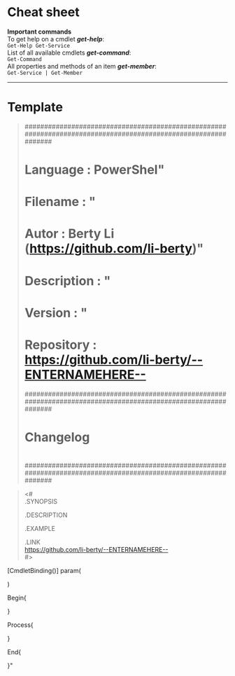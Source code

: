 # Cheat sheet
**Important commands**  
To get help on a cmdlet *__get-help__*:  
`Get-Help Get-Service`  
List of all available cmdlets *__get-command__*:  
`Get-Command`  
All properties and methods of an item *__get-member__*:  
`Get-Service | Get-Member`  
***

# Template

> ###############################################################################################################
> # Language    : PowerShel"
> # Filename    : "
> # Autor       : Berty Li (https://github.com/li-berty)"
> # Description : "
> # Version     : "
> # Repository  : https://github.com/li-berty/--ENTERNAMEHERE--
> ###############################################################################################################
> #
> # Changelog
> #
> ###############################################################################################################

> <#  
>   .SYNOPSIS  
>
>   .DESCRIPTION  
>  
>   .EXAMPLE  
>  
>    .LINK  
>    https://github.com/li-berty/--ENTERNAMEHERE--  
> #>  

[CmdletBinding()]
param(

)

Begin{

}

Process{

}

End{

}"
